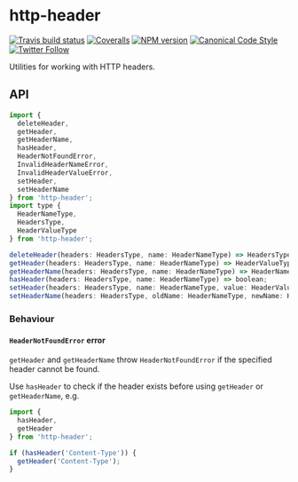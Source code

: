 # http-header

[![Travis build status](http://img.shields.io/travis/gajus/http-header/master.svg?style=flat-square)](https://travis-ci.org/gajus/http-header)
[![Coveralls](https://img.shields.io/coveralls/gajus/http-header.svg?style=flat-square)](https://coveralls.io/github/gajus/http-header)
[![NPM version](http://img.shields.io/npm/v/http-header.svg?style=flat-square)](https://www.npmjs.org/package/http-header)
[![Canonical Code Style](https://img.shields.io/badge/code%20style-canonical-blue.svg?style=flat-square)](https://github.com/gajus/canonical)
[![Twitter Follow](https://img.shields.io/twitter/follow/kuizinas.svg?style=social&label=Follow)](https://twitter.com/kuizinas)

Utilities for working with HTTP headers.

## API

```js
import {
  deleteHeader,
  getHeader,
  getHeaderName,
  hasHeader,
  HeaderNotFoundError,
  InvalidHeaderNameError,
  InvalidHeaderValueError,
  setHeader,
  setHeaderName
} from 'http-header';
import type {
  HeaderNameType,
  HeadersType,
  HeaderValueType
} from 'http-header';

deleteHeader(headers: HeadersType, name: HeaderNameType) => HeadersType;
getHeader(headers: HeadersType, name: HeaderNameType) => HeaderValueType;
getHeaderName(headers: HeadersType, name: HeaderNameType) => HeaderNameType;
hasHeader(headers: HeadersType, name: HeaderNameType) => boolean;
setHeader(headers: HeadersType, name: HeaderNameType, value: HeaderValueType) => HeadersType;
setHeaderName(headers: HeadersType, oldName: HeaderNameType, newName: HeaderNameType) => HeadersType;

```

### Behaviour

#### `HeaderNotFoundError` error

`getHeader` and `getHeaderName` throw `HeaderNotFoundError` if the specified header cannot be found.

Use `hasHeader` to check if the header exists before using `getHeader` or `getHeaderName`, e.g.

```js
import {
  hasHeader,
  getHeader
} from 'http-header';

if (hasHeader('Content-Type')) {
  getHeader('Content-Type');
}

```
